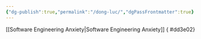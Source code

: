 ```yaml
---
{"dg-publish":true,"permalink":"/dong-luc/","dgPassFrontmatter":true}
---
```


[[Software Engineering Anxiety\|Software Engineering Anxiety]]
{ #dd3e02}

